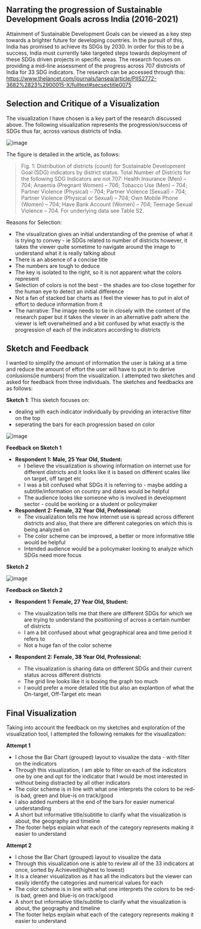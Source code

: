 ## Narrating the progression of Sustainable Development Goals across India (2016-2021)
Attainment of Sustainable Development Goals can be viewed as a key step towards a brighter future for developing countries. In the pursuit of this, India has promised to achieve its SDGs by 2030. 
In order for this to be a success, India must currently take targeted steps towards deployment of these SDGs driven projects in specific areas. The research focuses on providing a mid-line assessment
of the progress across 707 distrcists of India for 33 SDG indicators. 
The research can be accessed through this: https://www.thelancet.com/journals/lansea/article/PIIS2772-3682%2823%2900015-X/fulltext#secsectitle0075

## Selection and Critique of a Visualization 
The visualization I have chosen is a key part of the research discussed above. The following visualization represents the progression/success of SDGs thus far, across various districts of India.

![image](https://github.com/hibahassan96/hibah-tswd-portfolio/assets/122888626/97634eed-ac35-4593-9a12-f4908c7902c6)

The figure is detailed in the article, as follows:
> Fig. 1: Distribution of districts (count) for Sustainable Development Goal (SDG) indicators by district status. Total Number of Districts for the following SDG Indicators are not 707: Health Insurance (Men) – 704; Anaemia (Pregnant Women) – 706; Tobacco Use (Men) – 704; Partner Violence (Physical) – 704; Partner Violence (Sexual) – 704; Partner Violence (Physical or Sexual) – 704; Own Mobile Phone (Women) – 704; Have Bank Account (Women) – 704; Teenage Sexual Violence – 704. For underlying data see Table S2.

Reasons for Selection:
- The visualization gives an initial understanding of the premise of what it is trying to convey - ie SDGs related to number of districts however, it takes the viewer quite sometime to navigate around the image to understand what it is really talking about
- There is an absence of a concise title
- The numbers are tough to deduce
- The key is isolated to the right, so it is not apparent what the colors represent
- Selection of colors is not the best - the shades are too close together for the human eye to detect an initial difference
- Not a fan of stacked bar charts as I feel the viewer has to put in alot of effort to deduce information from it
- The narrative: The image needs to tie in closely with the content of the research paper but it takes the viewer in an alternative path where the viewer is left overwhelmed and a bit confused by what exactly is the progression of each of the indicators according to districts

## Sketch and Feedback
I wanted to simplify the amount of information the user is taking at a time and reduce the amount of effort the user will have to put in to derive conlusions(ie numbers) from the visualization. I attempted two sketches and asked for feedback from three individuals.
The sketches and feedbacks are as follows:

**Sketch 1**: This sketch focuses on:
- dealing with each indicator individually by providing an interactive filter on the top
- seperating the bars for each progression based on color
  
![image](https://github.com/hibahassan96/hibah-tswd-portfolio/assets/122888626/d1a97247-1a85-49c8-b1b1-859f37b2c70c)

**Feedback on Sketch 1**
- **Respondent 1: Male, 25 Year Old, Student:**
    - I believe the visualization is showing information on internet use for different districts and it looks like it is based on different scales like on target, off target etc
    - I was a bit confused what SDGs it is referring to - maybe adding a subtitle/information on country and dates would be helpful
    - The audience looks like someone who is involved in development sector - could be working or a student or policymaker
- **Respondent 2: Female, 32 Year Old, Professional:**
    - The visualization tells me how internet use is spread across different districts and also, that there are different categories on which this is being analyzed on
    - The color scheme can be improved, a better or more informative title would be helpful
    - Intended audience would be a policymaker looking to analyze which SDGs need more focus  

**Sketch 2**

![image](https://github.com/hibahassan96/hibah-tswd-portfolio/assets/122888626/af7e1d6c-d5a0-46d1-a441-6fec7283e1e1)

**Feedback on Sketch 2**
- **Respondent 1: Female, 27 Year Old, Student:**
  - The visualization tells me that there are different SDGs for which we are trying to understand the positioning of across a certain number of districts
  - I am a bit confused about what geographical area and time period it refers to
  - Not a huge fan of the color scheme
   
- **Respondent 2: Female, 38 Year Old, Professional:**
    - The visualization is sharing data on different SDGs and their current status across different districts
    - The grid line looks like it is boxing the graph too much
    - I would prefer a more detailed title but also an explantion of what the On-target, Off-Target etc mean

 ## Final Visualization 
 Taking into account the feedback on my sketches and exploration of the visualization tool, I attempted the following remakes for the visualization:
 
 **Attempt 1**
 - I chose the Bar Chart (grouped) layout to visualize the data - with filter on the indicators
 - Through this visualization, I am able to filter on each of the indicators one by one and opt for the indicator that I would be most interested in without being distracted by all other indicators
 - The color scheme is in line with what one interprets the colors to be red-is bad, green and blue-is on track/good
 - I also added numbers at the end of the bars for easier numerical understanding 
 - A short but informative title/subtitle to clarify what the visualization is about, the geography and timeline
 - The footer helps explain what each of the category represents making it easier to understand
   
<div class="flourish-embed flourish-chart" data-src="visualisation/15087347"><script src="https://public.flourish.studio/resources/embed.js"></script></div>

  **Attempt 2**
 - I chose the Bar Chart (grouped) layout to visualize the data 
 - Through this visualization one is able to review all of the 33 indicators at once, sorted by Achieved(highest to lowest)
 - It is a cleaner visualization as it has all the indicators but the viewer can easily identify the categories and numerical values for each 
 - The color scheme is in line with what one interprets the colors to be red-is bad, green and blue-is on track/good
 - A short but informative title/subtitle to clarify what the visualization is about, the geography and timeline
 - The footer helps explain what each of the category represents making it easier to understand

<div class="flourish-embed flourish-chart" data-src="visualisation/15079595"><script src="https://public.flourish.studio/resources/embed.js"></script></div>
